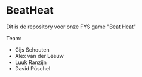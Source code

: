 # BeatHeat

Dit is de repository voor onze FYS game "Beat Heat"

Team:
* Gijs Schouten
* Alex van der Leeuw
* Luuk Ranzijn
* David Püschel 
